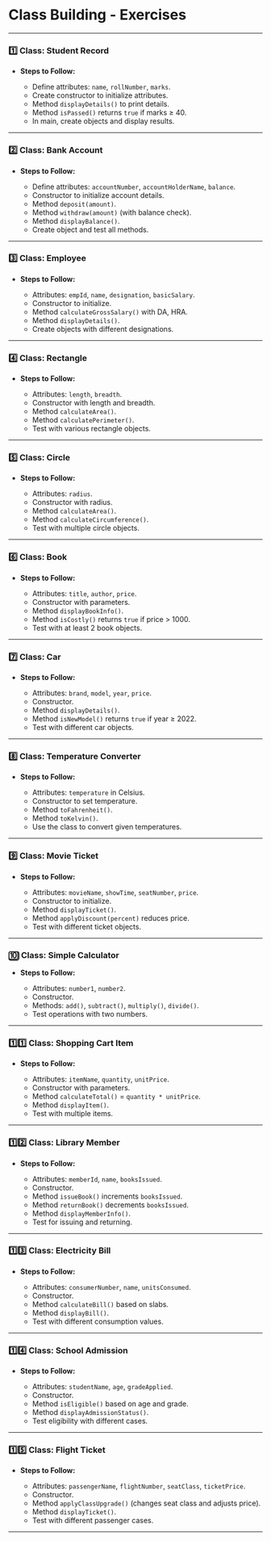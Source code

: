 # **Class Building - Exercises** 

---

### 1️⃣ **Class: Student Record**

* **Steps to Follow:**

  * Define attributes: `name`, `rollNumber`, `marks`.
  * Create constructor to initialize attributes.
  * Method `displayDetails()` to print details.
  * Method `isPassed()` returns `true` if marks ≥ 40.
  * In main, create objects and display results.

---

### 2️⃣ **Class: Bank Account**

* **Steps to Follow:**

  * Define attributes: `accountNumber`, `accountHolderName`, `balance`.
  * Constructor to initialize account details.
  * Method `deposit(amount)`.
  * Method `withdraw(amount)` (with balance check).
  * Method `displayBalance()`.
  * Create object and test all methods.

---

### 3️⃣ **Class: Employee**

* **Steps to Follow:**

  * Attributes: `empId`, `name`, `designation`, `basicSalary`.
  * Constructor to initialize.
  * Method `calculateGrossSalary()` with DA, HRA.
  * Method `displayDetails()`.
  * Create objects with different designations.

---

### 4️⃣ **Class: Rectangle**

* **Steps to Follow:**

  * Attributes: `length`, `breadth`.
  * Constructor with length and breadth.
  * Method `calculateArea()`.
  * Method `calculatePerimeter()`.
  * Test with various rectangle objects.

---

### 5️⃣ **Class: Circle**

* **Steps to Follow:**

  * Attributes: `radius`.
  * Constructor with radius.
  * Method `calculateArea()`.
  * Method `calculateCircumference()`.
  * Test with multiple circle objects.

---

### 6️⃣ **Class: Book**

* **Steps to Follow:**

  * Attributes: `title`, `author`, `price`.
  * Constructor with parameters.
  * Method `displayBookInfo()`.
  * Method `isCostly()` returns `true` if price > 1000.
  * Test with at least 2 book objects.

---

### 7️⃣ **Class: Car**

* **Steps to Follow:**

  * Attributes: `brand`, `model`, `year`, `price`.
  * Constructor.
  * Method `displayDetails()`.
  * Method `isNewModel()` returns `true` if year ≥ 2022.
  * Test with different car objects.

---

### 8️⃣ **Class: Temperature Converter**

* **Steps to Follow:**

  * Attributes: `temperature` in Celsius.
  * Constructor to set temperature.
  * Method `toFahrenheit()`.
  * Method `toKelvin()`.
  * Use the class to convert given temperatures.

---

### 9️⃣ **Class: Movie Ticket**

* **Steps to Follow:**

  * Attributes: `movieName`, `showTime`, `seatNumber`, `price`.
  * Constructor to initialize.
  * Method `displayTicket()`.
  * Method `applyDiscount(percent)` reduces price.
  * Test with different ticket objects.

---

### 🔟 **Class: Simple Calculator**

* **Steps to Follow:**

  * Attributes: `number1`, `number2`.
  * Constructor.
  * Methods: `add()`, `subtract()`, `multiply()`, `divide()`.
  * Test operations with two numbers.

---

### 1️⃣1️⃣ **Class: Shopping Cart Item**

* **Steps to Follow:**

  * Attributes: `itemName`, `quantity`, `unitPrice`.
  * Constructor with parameters.
  * Method `calculateTotal()` = `quantity * unitPrice`.
  * Method `displayItem()`.
  * Test with multiple items.

---

### 1️⃣2️⃣ **Class: Library Member**

* **Steps to Follow:**

  * Attributes: `memberId`, `name`, `booksIssued`.
  * Constructor.
  * Method `issueBook()` increments `booksIssued`.
  * Method `returnBook()` decrements `booksIssued`.
  * Method `displayMemberInfo()`.
  * Test for issuing and returning.

---

### 1️⃣3️⃣ **Class: Electricity Bill**

* **Steps to Follow:**

  * Attributes: `consumerNumber`, `name`, `unitsConsumed`.
  * Constructor.
  * Method `calculateBill()` based on slabs.
  * Method `displayBill()`.
  * Test with different consumption values.

---

### 1️⃣4️⃣ **Class: School Admission**

* **Steps to Follow:**

  * Attributes: `studentName`, `age`, `gradeApplied`.
  * Constructor.
  * Method `isEligible()` based on age and grade.
  * Method `displayAdmissionStatus()`.
  * Test eligibility with different cases.

---

### 1️⃣5️⃣ **Class: Flight Ticket**

* **Steps to Follow:**

  * Attributes: `passengerName`, `flightNumber`, `seatClass`, `ticketPrice`.
  * Constructor.
  * Method `applyClassUpgrade()` (changes seat class and adjusts price).
  * Method `displayTicket()`.
  * Test with different passenger cases.

---

